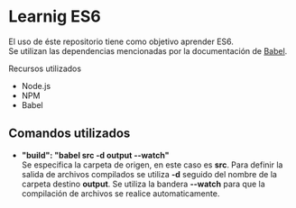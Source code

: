 ﻿# Learnig ES6
El uso de éste repositorio tiene como objetivo aprender ES6.  
Se utilizan las dependencias mencionadas por la documentación de [Babel](https://babeljs.io/docs/en/usage#overview).

Recursos utilizados   
* Node.js
* NPM
* Babel
## Comandos utilizados
* **"build": "babel src -d output --watch"**  
Se especifica la carpeta de origen, en este caso es **src**. Para definir la salida de archivos compilados se utiliza **-d** seguido del nombre de la carpeta destino **output**.
Se utiliza la bandera **--watch** para que la compilación de archivos se realice automaticamente.
